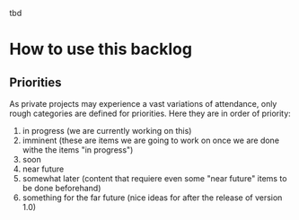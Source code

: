 tbd

# How to use this backlog

## Priorities

As private projects may experience a vast variations of attendance, only rough categories are defined for priorities. Here they are in
order of priority:

1. in progress (we are currently working on this)
2. imminent (these are items we are going to work on once we are done withe the items "in progress")
3. soon 
4. near future
5. somewhat later (content that requiere even some "near future" items to be done beforehand)
6. something for the far future (nice ideas for after the release of version 1.0)
